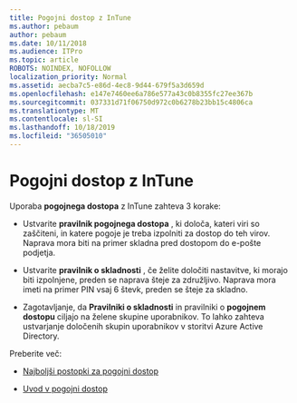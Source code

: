 ```yaml
---
title: Pogojni dostop z InTune
ms.author: pebaum
author: pebaum
ms.date: 10/11/2018
ms.audience: ITPro
ms.topic: article
ROBOTS: NOINDEX, NOFOLLOW
localization_priority: Normal
ms.assetid: aecba7c5-e86d-4ec8-9d44-679f5a3d659d
ms.openlocfilehash: e147e7460ee6a786e577a43c0b8355fc27ee367b
ms.sourcegitcommit: 037331d71f06750d972c0b6278b23bb15c4806ca
ms.translationtype: MT
ms.contentlocale: sl-SI
ms.lasthandoff: 10/18/2019
ms.locfileid: "36505010"
---
```

# <a name="conditional-access-with-intune"></a>Pogojni dostop z InTune

Uporaba **pogojnega dostopa** z InTune zahteva 3 korake: 
  
- Ustvarite **pravilnik pogojnega dostopa** , ki določa, kateri viri so zaščiteni, in katere pogoje je treba izpolniti za dostop do teh virov. Naprava mora biti na primer skladna pred dostopom do e-pošte podjetja. 
    
- Ustvarite **pravilnik o skladnosti** , če želite določiti nastavitve, ki morajo biti izpolnjene, preden se naprava šteje za združljivo. Naprava mora imeti na primer PIN vsaj 6 števk, preden se šteje za skladno. 
    
- Zagotavljanje, da **Pravilniki o skladnosti** in pravilniki o **pogojnem dostopu** ciljajo na želene skupine uporabnikov. To lahko zahteva ustvarjanje določenih skupin uporabnikov v storitvi Azure Active Directory. 
    
Preberite več:
  
- [Najboljši postopki za pogojni dostop](https://docs.microsoft.com/azure/active-directory/conditional-access/best-practices)
    
- [Uvod v pogojni dostop](https://docs.microsoft.com/azure/active-directory/active-directory-conditional-access-azure-portal-get-started)
    


